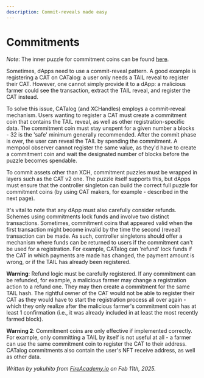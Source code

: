 ```yaml
---
description: Commit-reveals made easy
---
```


# Commitments

_Note_: The inner puzzle for commitment coins can be found [here](https://github.com/Yakuhito/slot-machine/blob/master/puzzles/singleton/precommit.clsp).

Sometimes, dApps need to use a commit-reveal pattern. A good example is registering a CAT on CATalog: a user only needs a TAIL reveal to register their CAT. However, one cannot simply provide it to a dApp: a malicious farmer could see the transaction, extract the TAIL reveal, and register the CAT instead.

To solve this issue, CATalog (and XCHandles) employs a commit-reveal mechanism. Users wanting to register a CAT must create a commitment coin that contains the TAIL reveal, as well as other registration-specific data. The commitment coin must stay unspent for a given number a blocks - 32 is the 'safe' minimum generally recommended. After the commit phase is over, the user can reveal the TAIL by spending the commitment. A mempool observer cannot register the same value, as they'd have to create a commitment coin and wait the designated number of blocks before the puzzle becomes spendable.

To commit assets other than XCH, commitment puzzles must be wrapped in layers such as the CAT v2 one. The puzzle itself supports this, but dApps must ensure that the controller singleton can build the correct full puzzle for commitment coins (by using CAT makers, for example - described in the next page).

It's vital to note that any dApp must also carefully consider refunds. Schemes using commitments lock funds and involve two distinct transactions. Sometimes, commitment coins that appeared valid when the first transaction might become invalid by the time the second (reveal) transaction can be made. As such, controller singletons should offer a mechanism where funds can be returned to users if the commitment can't be used for a registration. For example, CATalog can 'refund' lock funds if the CAT in which payments are made has changed, the payment amount is wrong, or if the TAIL has already been registered.

**Warning**: Refund logic must be carefully registered. If any commitment can be refunded, for example, a malicious farmer may change a registration action to a refund one. They may then create a commitment for the same TAIL hash. The rightful owner of the CAT would not be able to register their CAT as they would have to start the registration process all over again - which they only realize after the malicious farmer's commitment coin has at least 1 confirmation (i.e., it was already included in at least the most recently farmed block).

**Warning 2**: Commitment coins are only effective if implemented correctly. For example, only committing a TAIL by itself is not useful at all - a farmer can use the same commitment coin to register the CAT to their address. CATalog commitments also contain the user's NFT receive address, as well as other data.

_Written by yakuhito from_ [_FireAcademy.io_](https://fireacademy.io/) _on Feb 11th, 2025._
